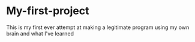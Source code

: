 # My-first-project
This is my first ever attempt at making a legitimate program using my own brain and what I've learned
